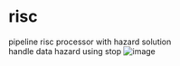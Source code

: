 # risc
pipeline risc processor with hazard solution
<br> handle data hazard using stop
![image](https://github.com/hihio112/risc/assets/42515992/450de671-a768-4429-a679-4985b80eaa3d)

